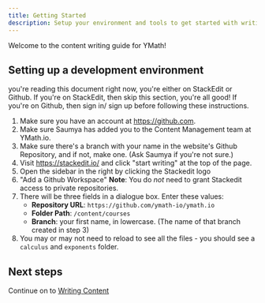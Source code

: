 ```yaml
---
title: Getting Started
description: Setup your environment and tools to get started with writing content for YMath!
---
```


Welcome to the content writing guide for YMath! 

## Setting up a development environment

you're reading this document right now, you're either on  StackEdit or Github. If you're on StackEdit, then skip this section, you're all good! If you're on Github, then sign in/ sign up before following these instructions.

1. Make sure you have an account at https://github.com. 
2. Make sure Saumya has added you to the Content Management team at YMath.io. 
3. Make sure there's a branch with your name in the website's Github Repository, and if not, make one. (Ask Saumya if you're not sure.)
4. Visit https://stackedit.io/ and click "start writing" at the top of the page.
5. Open the sidebar in the right by clicking the Stackedit logo
6. "Add a Github Workspace"
 **Note**: You do *not* need to grant Stackedit access to private repositories.
7. There will be three fields in a dialogue box. Enter these values:
	* **Repository URL**: `https://github.com/ymath-io/ymath.io`
	* **Folder Path**: `/content/courses`
	* **Branch**: your first name, in lowercase. (The name of that branch created in step 3)
8. You may or may not need to reload to see all the files - you should see a `calculus` and `exponents` folder.

## Next steps

Continue on to [Writing Content](./index.md)


<!--stackedit_data:
eyJoaXN0b3J5IjpbMjA4NDQ4NjkzOCwxOTcxMjYwOSwxNTkxODY2NDY0XX0= 
-->
